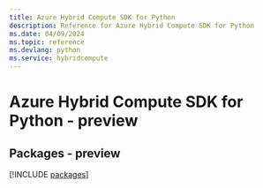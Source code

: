 ```yaml
---
title: Azure Hybrid Compute SDK for Python
description: Reference for Azure Hybrid Compute SDK for Python
ms.date: 04/09/2024
ms.topic: reference
ms.devlang: python
ms.service: hybridcompute
---
```

# Azure Hybrid Compute SDK for Python - preview
## Packages - preview
[!INCLUDE [packages](hybrid-compute-index.md)]